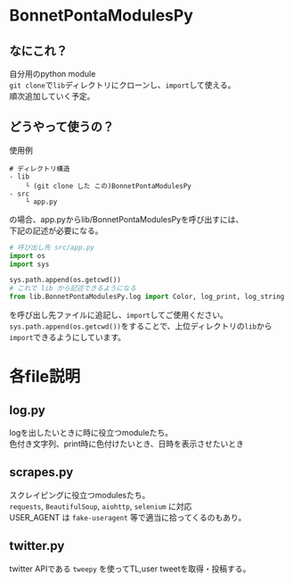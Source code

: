 # BonnetPontaModulesPy
## なにこれ？
自分用のpython module  
`git clone`で`lib`ディレクトリにクローンし、`import`して使える。  
順次追加していく予定。  

## どうやって使うの？
使用例
```
# ディレクトリ構造
- lib
    └ (git clone した この)BonnetPontaModulesPy
- src
    └ app.py
```
の場合、app.pyからlib/BonnetPontaModulesPyを呼び出すには、  
下記の記述が必要になる。  
```py
# 呼び出し先 src/app.py
import os
import sys

sys.path.append(os.getcwd())
# これで lib から記述できるようになる
from lib.BonnetPontaModulesPy.log import Color, log_print, log_string
```
を呼び出し先ファイルに追記し、`import`してご使用ください。  
`sys.path.append(os.getcwd())`をすることで、上位ディレクトリの`lib`から`import`できるようにしています。

# 各file説明
## log.py
logを出したいときに時に役立つmoduleたち。  
色付き文字列、print時に色付けたいとき、日時を表示させたいとき  

## scrapes.py
スクレイピングに役立つmodulesたち。  
`requests`, `BeautifulSoup`, `aiohttp`, `selenium` に対応  
USER_AGENT は `fake-useragent` 等で適当に拾ってくるのもあり。

## twitter.py
twitter APIである `tweepy` を使ってTL,user tweetを取得・投稿する。  
